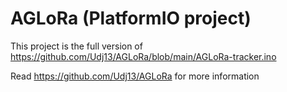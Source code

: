 # AGLoRa (PlatformIO project)

This project is the full version of https://github.com/Udj13/AGLoRa/blob/main/AGLoRa-tracker.ino 

Read https://github.com/Udj13/AGLoRa for more information
